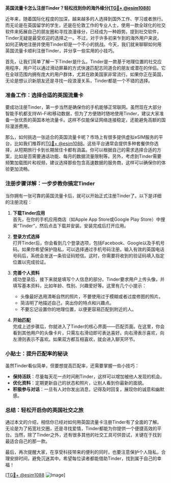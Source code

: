 **英国流量卡怎么注册Tinder？轻松找到你的海外缘分[[TG💪+ @esim1088](https://t.me/s/esim1088)]**

近年来，随着国际化程度的加深，越来越多的人选择到国外工作、学习或者旅行。而无论是在英国留学的学生，还是在伦敦工作的专业人士，使用一款全球化的社交软件来拓展自己的朋友圈和寻找浪漫缘分，已经成为一种趋势。提到社交软件，Tinder无疑是最受欢迎的选择之一。不过，对于许多初来乍到的海外用户来说，如何正确地注册并使用Tinder却是一个不小的挑战。今天，我们就来聊聊如何用英国流量卡顺利注册Tinder，并分享一些实用的小技巧。

首先，让我们简单了解一下Tinder是什么。Tinder是一款基于地理位置的社交应用程序，用户可以通过滑动屏幕的方式快速匹配志同道合的朋友或潜在的伴侣。它在全球范围内拥有庞大的用户群体，尤其在欧美国家非常流行。如果你正在英国，无论是想认识新朋友还是寻找一段浪漫关系，Tinder都是一个不错的选择。

### 准备工作：选择合适的英国流量卡

要成功注册Tinder，第一步当然是确保你的手机能够正常联网。虽然现在大部分智能手机都支持Wi-Fi和移动数据，但为了方便随时随地使用Tinder，建议大家准备一张优质的英国本地流量卡。这样不仅能保证网络连接稳定，还能避免高额的国际漫游费用。

那么，如何挑选一张适合的英国流量卡呢？市场上有很多提供虚拟eSIM服务的平台，比如我们推荐的[TG💪+ @esim1088](https://t.me/s/esim1088)。这些平台通常会提供多种套餐供你选择，从短期旅行卡到长期居住卡都有涵盖。你可以根据自己的需求选择合适的方案，比如是否需要通话功能、每月的数据流量限制等。另外，考虑到Tinder需要频繁加载图片和视频，建议选择那些包含高速数据的服务商，这样可以确保你的体验更加流畅。

### 注册步骤详解：一步步教你搞定Tinder

当你拥有一张可靠的英国流量卡后，就可以开始正式注册Tinder了。以下是详细的注册流程：

1. **下载Tinder应用**  
   首先，在你的手机应用商店（如Apple App Store或Google Play Store）中搜索“Tinder”，然后点击下载并安装。安装完成后打开应用。

2. **登录方式选择**  
   打开Tinder后，你会看到几个登录选项，包括Facebook、Google以及手机号码。如果你希望保护隐私，可以选择通过手机号码注册。输入有效的英国电话号码后，系统会发送一条验证码短信。这时，你需要将收到的验证码填入指定位置以完成验证。

3. **完善个人资料**  
   成功登录后，接下来就是填写个人信息的部分。Tinder要求用户上传头像，并填写基本资料，比如年龄、性别、兴趣爱好等。这里有几个小提示：
   - 头像最好选用清晰自然的照片，不要使用过于模糊或者过度修图的照片。
   - 简洁明了地描述自己，突出你的特点和兴趣点。
   - 不要忘记设置你的地理位置，以便更容易匹配到附近的人。

4. **开始匹配**  
   完成上述步骤后，你就进入了Tinder的核心界面——匹配页面。在这里，你会看到其他用户的头像卡片，只需左右滑动即可表达喜好。向右滑表示喜欢，向左滑则表示不喜欢。如果双方都互相喜欢，就会进入聊天环节。

### 小贴士：提升匹配率的秘诀

虽然Tinder看似简单，但要想提高匹配率，还需要掌握一些小技巧：

- **保持活跃**：尽量每天花一点时间刷Tinder，这样可以增加被他人发现的机会。
- **优化资料**：定期更新自己的状态和照片，让别人看到你最新的面貌。
- **积极参与对话**：一旦有人对你发出消息，记得及时回复，展现你的诚意和幽默感。

### 总结：轻松开启你的英国社交之旅

通过本文的介绍，相信你已经对如何用英国流量卡注册Tinder有了全面的了解。无论是为了拓宽社交圈，还是寻找爱情，Tinder都能为你提供一个便捷高效的平台。当然，除了Tinder之外，还有很多其他的社交工具可供尝试，关键在于找到最适合自己的那一款。

最后，再次提醒大家，在享受科技带来的便利的同时，也要注意保护个人隐私，合理安排时间，避免沉迷其中。希望每位读者都能借助Tinder，找到属于自己的幸福！

[[TG💪+ @esim1088](https://t.me/s/esim1088) ![Image](https://i.postimg.cc/4NQfJmqS/Snipaste-2025-05-13-00-14-12.png)]
